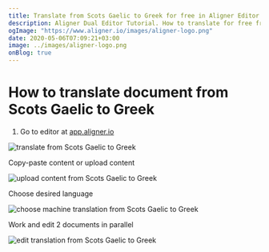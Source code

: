 ```yaml
---
title: Translate from Scots Gaelic to Greek for free in Aligner Editor
description: Aligner Dual Editor Tutorial. How to translate for free from Scots Gaelic to Greek. Aligner is multilingual document management platform. 
ogImage: "https://www.aligner.io/images/aligner-logo.png"
date: 2020-05-06T07:09:21+03:00
image: ../images/aligner-logo.png
onBlog: true
---
```


# How to translate document from Scots Gaelic to Greek

1. Go to editor at [app.aligner.io](https://app.aligner.io "Aligner App web page")

![translate from Scots Gaelic to Greek](../aligner-blank-editor.png "translate from Scots Gaelic to Greek")

Copy-paste content or upload content

![upload content from Scots Gaelic to Greek](../aligner-uploaded-document.png "upload content from Scots Gaelic to Greek")

Choose desired language

![choose machine translation from Scots Gaelic to Greek](../aligner-language-dropdown.png "choose machine translation from Scots Gaelic to Greek")

Work and edit 2 documents in parallel

![edit translation from Scots Gaelic to Greek](../aligner-double-sitded-editor.png "edit translation from Scots Gaelic to Greek")

